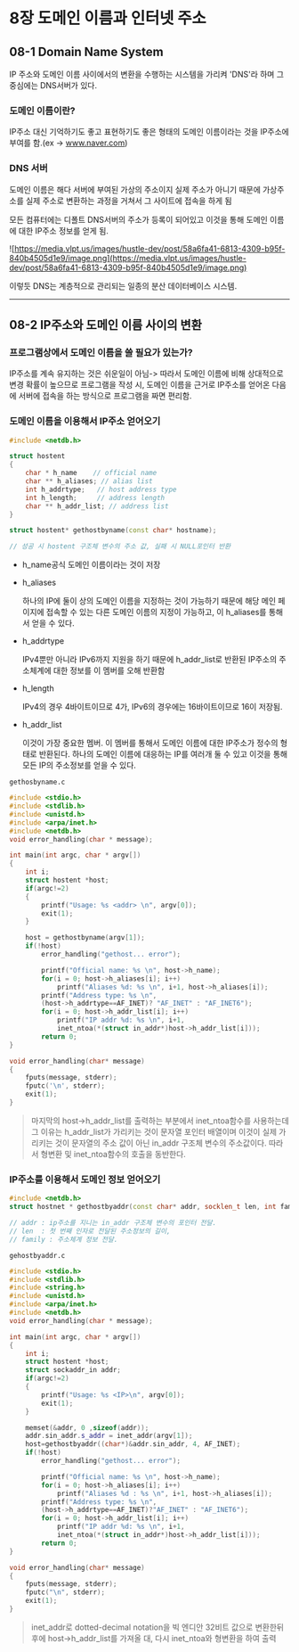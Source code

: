 # 8장 도메인 이름과 인터넷 주소

## 08-1 Domain Name System

IP 주소와 도메인 이름 사이에서의 변환을 수행하는 시스템을 가리켜 'DNS'라 하며 그 중심에는 DNS서버가 있다.

### 도메인 이름이란?

IP주소 대신 기억하기도 좋고 표현하기도 좋은 형태의 도메인 이름이라는 것을 IP주소에 부여를 함.(ex -> www.naver.com)

### DNS 서버

도메인 이름은 해다 서버에 부여된 가상의 주소이지 실제 주소가 아니기 때문에 가상주소를 실제 주소로 변환하는 과정을 거쳐서 그 사이트에 접속을 하게 됨

모든 컴퓨터에는 디폴트 DNS서버의 주소가 등록이 되어있고 이것을 통해 도메인 이름에 대한 IP주소 정보를 얻게 됨.

![https://media.vlpt.us/images/hustle-dev/post/58a6fa41-6813-4309-b95f-840b4505d1e9/image.png](https://media.vlpt.us/images/hustle-dev/post/58a6fa41-6813-4309-b95f-840b4505d1e9/image.png)

이렇듯 DNS는 계층적으로 관리되는 일종의 분산 데이터베이스 시스템.

***

## 08-2 IP주소와 도메인 이름 사이의 변환

### 프로그램상에서 도메인 이름을 쓸 필요가 있는가?

IP주소를 계속 유지하는 것은 쉬운일이 아님-> 따라서 도메인 이름에 비해 상대적으로 변경 확률이 높으므로 프로그램을 작성 시, 도메인 이름을 근거로 IP주소를 얻어온 다음에 서버에 접속을 하는 방식으로 프로그램을 짜면 편리함.

### 도메인 이름을 이용해서 IP주소 얻어오기

```cpp
#include <netdb.h>

struct hostent
{
    char * h_name    // official name
    char ** h_aliases; // alias list
    int h_addrtype;   // host address type
    int h_length;     // address length
    char ** h_addr_list; // address list
}

struct hostent* gethostbyname(const char* hostname);

// 성공 시 hostent 구조체 변수의 주소 값, 실패 시 NULL포인터 반환
```

* h\_name공식 도메인 이름이라는 것이 저장
*   h\_aliases

    하나의 IP에 둘이 상의 도메인 이름을 지정하는 것이 가능하기 때문에 해당 메인 페이지에 접속할 수 있는 다른 도메인 이름의 지정이 가능하고, 이 h\_aliases를 통해서 얻을 수 있다.
*   h\_addrtype

    IPv4뿐만 아니라 IPv6까지 지원을 하기 때문에 h\_addr\_list로 반환된 IP주소의 주소체계에 대한 정보를 이 멤버를 오해 반환함
*   h\_length

    IPv4의 경우 4바이트이므로 4가, IPv6의 경우에는 16바이트이므로 16이 저장됨.
*   h\_addr\_list

    이것이 가장 중요한 멤버. 이 멤버를 통해서 도메인 이름에 대한 IP주소가 정수의 형태로 반환된다. 하나의 도메인 이름에 대응하는 IP를 여러개 둘 수 있고 이것을 통해 모든 IP의 주소정보를 얻을 수 있다.

`gethosbyname.c`

```cpp
#include <stdio.h>
#include <stdlib.h>
#include <unistd.h>
#include <arpa/inet.h>
#include <netdb.h>
void error_handling(char * message);

int main(int argc, char * argv[])
{
    int i;
    struct hostent *host;
    if(argc!=2)
    {
        printf("Usage: %s <addr> \n", argv[0]);
        exit(1);
    }

    host = gethostbyname(argv[1]);
    if(!host)
        error_handling("gethost... error");

        printf("Official name: %s \n", host->h_name);
        for(i = 0; host->h_aliases[i]; i++)
            printf("Aliases %d: %s \n", i+1, host->h_aliases[i]);
        printf("Address type: %s \n",
        (host->h_addrtype==AF_INET)? "AF_INET" : "AF_INET6");
        for(i = 0; host->h_addr_list[i]; i++)
            printf("IP addr %d: %s \n", i+1,
            inet_ntoa(*(struct in_addr*)host->h_addr_list[i]));
        return 0;
}

void error_handling(char* message)
{
    fputs(message, stderr);
    fputc('\n', stderr);
    exit(1);
}
```

> 마지막의 host->h\_addr\_list를 출력하는 부분에서 inet\_ntoa함수를 사용하는데 그 이유는 h\_addr\_list가 가리키는 것이 문자열 포인터 배열이며 이것이 실제 가리키는 것이 문자열의 주소 값이 아닌 in\_addr 구조체 변수의 주소값이다. 따라서 형변환 및 inet\_ntoa함수의 호출을 동반한다.

### IP주소를 이용해서 도메인 정보 얻어오기

```cpp
#include <netdb.h>
struct hostnet * gethostbyaddr(const char* addr, socklen_t len, int family);

// addr : ip주소를 지니는 in_addr 구조체 변수의 포인터 전달.
// len  : 첫 번째 인자로 전달된 주소정보의 길이,
// family : 주소체계 정보 전달.
```

`gehostbyaddr.c`

```cpp
#include <stdio.h>
#include <stdlib.h>
#include <string.h>
#include <unistd.h>
#include <arpa/inet.h>
#include <netdb.h>
void error_handling(char * message);

int main(int argc, char * argv[])
{
    int i;
    struct hostent *host;
    struct sockaddr_in addr;
    if(argc!=2)
    {
        printf("Usage: %s <IP>\n", argv[0]);
        exit(1);
    }

    memset(&addr, 0 ,sizeof(addr));
    addr.sin_addr.s_addr = inet_addr(argv[1]);
    host=gethostbyaddr((char*)&addr.sin_addr, 4, AF_INET);
    if(!host)
        error_handling("gethost... error");

        printf("Official name: %s \n", host->h_name);
        for(i = 0; host->h_aliases[i]; i++)
            printf("Aliases %d : %s \n", i+1, host->h_aliases[i]);
        printf("Address type: %s \n",
        (host->h_addrtype==AF_INET)?"AF_INET" : "AF_INET6");
        for(i = 0; host->h_addr_list[i]; i++)
            printf("IP addr %d: %s \n", i+1,
            inet_ntoa(*(struct in_addr*)host->h_addr_list[i]));
        return 0;
}

void error_handling(char* message)
{
    fputs(message, stderr);
    fputc("\n", stderr);
    exit(1);
}
```

> inet\_addr로 dotted-decimal notation을 빅 엔디안 32비트 값으로 변환한뒤 후에 host->h\_addr\_list를 가져올 대, 다시 inet\_ntoa와 형변환을 하여 출력
